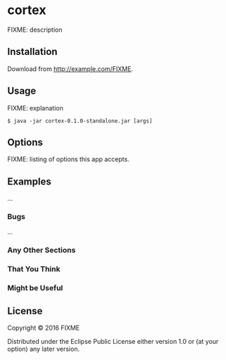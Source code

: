 # cortex

FIXME: description

## Installation

Download from http://example.com/FIXME.

## Usage

FIXME: explanation

    $ java -jar cortex-0.1.0-standalone.jar [args]

## Options

FIXME: listing of options this app accepts.

## Examples

...

### Bugs

...

### Any Other Sections
### That You Think
### Might be Useful

## License

Copyright © 2016 FIXME

Distributed under the Eclipse Public License either version 1.0 or (at
your option) any later version.
